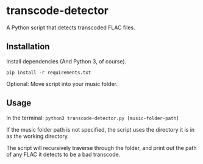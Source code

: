 # transcode-detector

A Python script that detects transcoded FLAC files.

## Installation
Install dependencies (And Python 3, of course).

`pip install -r requirements.txt`

Optional: Move script into your music folder.

## Usage
In the terminal:
`python3 transcode-detector.py [music-folder-path]`

If the music folder path is not specified, the script uses the directory it is in as the working directory.

The script will recursively traverse through the folder, and print out the path of any FLAC it detects to be a bad transcode.
